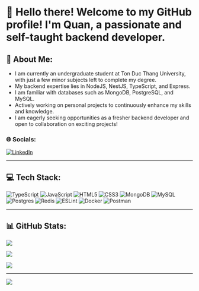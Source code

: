 # 👋 Hello there! Welcome to my GitHub profile! I'm Quan, a passionate and self-taught backend developer.

## 💫 About Me:
- I am currently an undergraduate student at Ton Duc Thang University, with just a few minor subjects left to complete my degree.
- My backend expertise lies in NodeJS, NestJS, TypeScript, and Express.
- I am familiar with databases such as MongoDB, PostgreSQL, and MySQL.
- Actively working on personal projects to continuously enhance my skills and knowledge.
- I am eagerly seeking opportunities as a fresher backend developer and open to collaboration on exciting projects!

### 🌐 Socials:
[![LinkedIn](https://img.shields.io/badge/LinkedIn-%230077B5.svg?logo=linkedin&logoColor=white)](https://www.linkedin.com/in/ducquannguyen36) 
<hr>

## 💻 Tech Stack:
![TypeScript](https://img.shields.io/badge/typescript-%23007ACC.svg?style=for-the-badge&logo=typescript&logoColor=white) ![JavaScript](https://img.shields.io/badge/javascript-%23323330.svg?style=for-the-badge&logo=javascript&logoColor=%23F7DF1E) ![HTML5](https://img.shields.io/badge/html5-%23E34F26.svg?style=for-the-badge&logo=html5&logoColor=white) ![CSS3](https://img.shields.io/badge/css3-%231572B6.svg?style=for-the-badge&logo=css3&logoColor=white) ![MongoDB](https://img.shields.io/badge/MongoDB-%234ea94b.svg?style=for-the-badge&logo=mongodb&logoColor=white) ![MySQL](https://img.shields.io/badge/mysql-%2300f.svg?style=for-the-badge&logo=mysql&logoColor=white) ![Postgres](https://img.shields.io/badge/postgres-%23316192.svg?style=for-the-badge&logo=postgresql&logoColor=white) ![Redis](https://img.shields.io/badge/redis-%23DD0031.svg?style=for-the-badge&logo=redis&logoColor=white) ![ESLint](https://img.shields.io/badge/ESLint-4B3263?style=for-the-badge&logo=eslint&logoColor=white) ![Docker](https://img.shields.io/badge/docker-%230db7ed.svg?style=for-the-badge&logo=docker&logoColor=white) ![Postman](https://img.shields.io/badge/Postman-FF6C37?style=for-the-badge&logo=postman&logoColor=white)
<hr>

## 📊 GitHub Stats:
![](https://github-readme-stats-xi-jade.vercel.app/api?username=kingslyt36&theme=dracula&hide_border=false&include_all_commits=true&count_private=true)
<br/>

![](https://github-readme-streak-stats.herokuapp.com/?user=KingSlyt-import&theme=dracula&hide_border=false)
<br/>

![](https://github-readme-stats-xi-jade.vercel.app/api/top-langs/?username=kingslyt36&theme=dracula&hide_border=false&include_all_commits=true&count_private=true&layout=compact)


---
[![](https://visitcount.itsvg.in/api?id=KingSlyt-import&icon=0&color=0)](https://visitcount.itsvg.in)

<!-- Proudly created with GPRM ( https://gprm.itsvg.in ) -->
